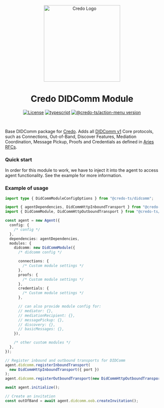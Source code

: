 <p align="center">
  <br />
  <img
    alt="Credo Logo"
    src="https://github.com/openwallet-foundation/credo-ts/blob/c7886cb8377ceb8ee4efe8d264211e561a75072d/images/credo-logo.png"
    height="250px"
  />
</p>
<h1 align="center"><b>Credo DIDComm Module</b></h1>
<p align="center">
  <a
    href="https://raw.githubusercontent.com/openwallet-foundation/credo-ts/main/LICENSE"
    ><img
      alt="License"
      src="https://img.shields.io/badge/License-Apache%202.0-blue.svg"
  /></a>
  <a href="https://www.typescriptlang.org/"
    ><img
      alt="typescript"
      src="https://img.shields.io/badge/%3C%2F%3E-TypeScript-%230074c1.svg"
  /></a>
    <a href="https://www.npmjs.com/package/@credo-ts/action-menu"
    ><img
      alt="@credo-ts/action-menu version"
      src="https://img.shields.io/npm/v/@credo-ts/action-menu"
  /></a>

</p>
<br />

Base DIDComm package for [Credo](https://github.com/openwallet-foundation/credo-ts.git). Adds all [DIDComm v1](https://hyperledger.github.io/aries-rfcs/latest/concepts/0005-didcomm/) Core protocols, such as Connections, Out-of-Band, Discover Features, Mediation Coordination, Message Pickup, Proofs and Credentials as defined in [Aries RFCs](https://github.com/hyperledger/aries-rfcs/tree/main/features).

### Quick start

In order for this module to work, we have to inject it into the agent to access agent functionality. See the example for more information.

### Example of usage

```ts
import type { DidCommModuleConfigOptions } from "@credo-ts/didcomm";

import { agentDependencies, DidCommHttpInboundTransport } from "@credo-ts/node";
import { DidCommModule, DidCommHttpOutboundTransport } from "@credo-ts/didcomm";

const agent = new Agent({
  config: {
    /* config */
  },
  dependencies: agentDependencies,
  modules: {
    didcomm: new DidCommModule({
      /* didcomm config */

      connections: {
        /* Custom module settings */
      },
      proofs: {
        /* Custom module settings */
      },
      credentials: {
        /* Custom module settings */
      },

      // can also provide module config for:
      // mediator: {},
      // mediationRecipient: {},
      // messagePickup: {},
      // discovery: {},
      // basicMessages: {},
    }),

    /* other custom modules */
  },
});

// Register inbound and outbound transports for DIDComm
agent.didcomm.registerInboundTransport(
  new DidCommHttpInboundTransport({ port })
);
agent.didcomm.registerOutboundTransport(new DidCommHttpOutboundTransport());

await agent.initialize();

// Create an invitation
const outOfBand = await agent.didcomm.oob.createInvitation();
```
